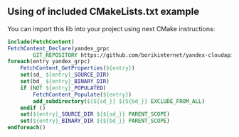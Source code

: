 Using of included CMakeLists.txt example
--
You can import this lib into your project using next CMake instructions:
```cmake
include(FetchContent)
FetchContent_Declare(yandex_grpc
        GIT_REPOSITORY https://github.com/borikinternet/yandex-cloudapi.git)
foreach(entry yandex_grpc)
    FetchContent_GetProperties(${entry})
    set(sd_ ${entry}_SOURCE_DIR)
    set(bd_ ${entry}_BINARY_DIR)
    if (NOT ${entry}_POPULATED)
        FetchContent_Populate(${entry})
        add_subdirectory(${${sd_}} ${${bd_}} EXCLUDE_FROM_ALL)
    endif ()
    set(${entry}_SOURCE_DIR ${${sd_}} PARENT_SCOPE)
    set(${entry}_BINARY_DIR ${${bd_}} PARENT_SCOPE)
endforeach()
```